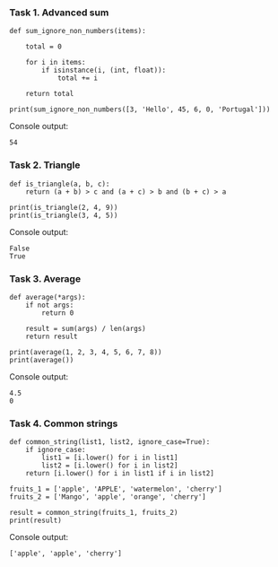 ### Task 1. Advanced sum

```
def sum_ignore_non_numbers(items):

    total = 0

    for i in items:
        if isinstance(i, (int, float)):
            total += i

    return total

print(sum_ignore_non_numbers([3, 'Hello', 45, 6, 0, 'Portugal']))
```

Console output:

```
54
```

### Task 2. Triangle

```
def is_triangle(a, b, c):
    return (a + b) > c and (a + c) > b and (b + c) > a

print(is_triangle(2, 4, 9))
print(is_triangle(3, 4, 5))
```

Console output:

```
False
True
```

### Task 3. Average 

```
def average(*args):
    if not args:
        return 0

    result = sum(args) / len(args)
    return result

print(average(1, 2, 3, 4, 5, 6, 7, 8))
print(average())
```

Console output:
```
4.5
0
```

### Task 4. Common strings
```
def common_string(list1, list2, ignore_case=True):
    if ignore_case:
        list1 = [i.lower() for i in list1]
        list2 = [i.lower() for i in list2]
    return [i.lower() for i in list1 if i in list2]

fruits_1 = ['apple', 'APPLE', 'watermelon', 'cherry']
fruits_2 = ['Mango', 'apple', 'orange', 'cherry']

result = common_string(fruits_1, fruits_2)
print(result)
```

Console output:
```
['apple', 'apple', 'cherry']
```
